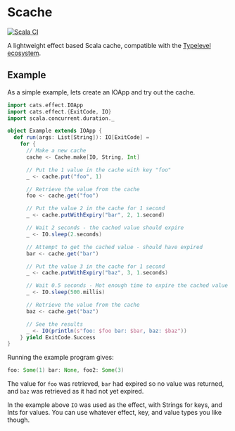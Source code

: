 # Scache

[![Scala CI](https://github.com/mjftw/scache/actions/workflows/scala.yml/badge.svg)](https://github.com/mjftw/scache/actions/workflows/scala.yml)

A lightweight effect based Scala cache, compatible with the [Typelevel ecosystem](https://typelevel.org/cats/typelevelEcosystem.html).

## Example

As a simple example, lets create an IOApp and try out the cache.

```scala
import cats.effect.IOApp
import cats.effect.{ExitCode, IO}
import scala.concurrent.duration._

object Example extends IOApp {
  def run(args: List[String]): IO[ExitCode] =
    for {
      // Make a new cache
      cache <- Cache.make[IO, String, Int]

      // Put the 1 value in the cache with key "foo"
      _ <- cache.put("foo", 1)

      // Retrieve the value from the cache
      foo <- cache.get("foo")

      // Put the value 2 in the cache for 1 second
      _ <- cache.putWithExpiry("bar", 2, 1.second)

      // Wait 2 seconds - the cached value should expire
      _ <- IO.sleep(2.seconds)

      // Attempt to get the cached value - should have expired
      bar <- cache.get("bar")

      // Put the value 3 in the cache for 1 second
      _ <- cache.putWithExpiry("baz", 3, 1.seconds)

      // Wait 0.5 seconds - Mot enough time to expire the cached value
      _ <- IO.sleep(500.millis)

      // Retrieve the value from the cache
      baz <- cache.get("baz")

      // See the results
      _ <- IO(println(s"foo: $foo bar: $bar, baz: $baz"))
    } yield ExitCode.Success
}
```

Running the example program gives:

```scala
foo: Some(1) bar: None, foo2: Some(3)
```

The value for `foo` was retrieved, `bar` had expired so no value was
returned, and `baz` was retrieved as it had not yet expired.

In the example above `IO` was used as the effect, with Strings for keys, and Ints for values.
You can use whatever effect, key, and value types you like though.
